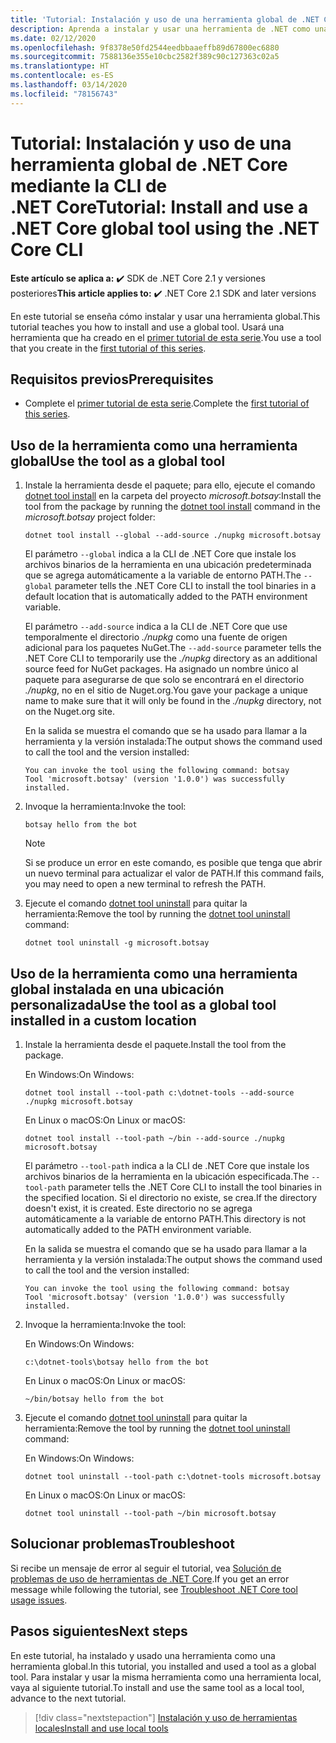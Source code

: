 ```yaml
---
title: 'Tutorial: Instalación y uso de una herramienta global de .NET Core'
description: Aprenda a instalar y usar una herramienta de .NET como una herramienta global.
ms.date: 02/12/2020
ms.openlocfilehash: 9f8378e50fd2544eedbbaaeffb89d67800ec6880
ms.sourcegitcommit: 7588136e355e10cbc2582f389c90c127363c02a5
ms.translationtype: HT
ms.contentlocale: es-ES
ms.lasthandoff: 03/14/2020
ms.locfileid: "78156743"
---
```

# <a name="tutorial-install-and-use-a-net-core-global-tool-using-the-net-core-cli"></a><span data-ttu-id="15c4e-103">Tutorial: Instalación y uso de una herramienta global de .NET Core mediante la CLI de .NET Core</span><span class="sxs-lookup"><span data-stu-id="15c4e-103">Tutorial: Install and use a .NET Core global tool using the .NET Core CLI</span></span>

<span data-ttu-id="15c4e-104">**Este artículo se aplica a:** ✔️ SDK de .NET Core 2.1 y versiones posteriores</span><span class="sxs-lookup"><span data-stu-id="15c4e-104">**This article applies to:** ✔️ .NET Core 2.1 SDK and later versions</span></span>

<span data-ttu-id="15c4e-105">En este tutorial se enseña cómo instalar y usar una herramienta global.</span><span class="sxs-lookup"><span data-stu-id="15c4e-105">This tutorial teaches you how to install and use a global tool.</span></span> <span data-ttu-id="15c4e-106">Usará una herramienta que ha creado en el [primer tutorial de esta serie](global-tools-how-to-create.md).</span><span class="sxs-lookup"><span data-stu-id="15c4e-106">You use a tool that you create in the [first tutorial of this series](global-tools-how-to-create.md).</span></span>

## <a name="prerequisites"></a><span data-ttu-id="15c4e-107">Requisitos previos</span><span class="sxs-lookup"><span data-stu-id="15c4e-107">Prerequisites</span></span>

* <span data-ttu-id="15c4e-108">Complete el [primer tutorial de esta serie](global-tools-how-to-create.md).</span><span class="sxs-lookup"><span data-stu-id="15c4e-108">Complete the [first tutorial of this series](global-tools-how-to-create.md).</span></span>

## <a name="use-the-tool-as-a-global-tool"></a><span data-ttu-id="15c4e-109">Uso de la herramienta como una herramienta global</span><span class="sxs-lookup"><span data-stu-id="15c4e-109">Use the tool as a global tool</span></span>

1. <span data-ttu-id="15c4e-110">Instale la herramienta desde el paquete; para ello, ejecute el comando [dotnet tool install](dotnet-tool-install.md) en la carpeta del proyecto *microsoft.botsay*:</span><span class="sxs-lookup"><span data-stu-id="15c4e-110">Install the tool from the package by running the [dotnet tool install](dotnet-tool-install.md) command in the *microsoft.botsay* project folder:</span></span>

   ```dotnetcli
   dotnet tool install --global --add-source ./nupkg microsoft.botsay
   ```

   <span data-ttu-id="15c4e-111">El parámetro `--global` indica a la CLI de .NET Core que instale los archivos binarios de la herramienta en una ubicación predeterminada que se agrega automáticamente a la variable de entorno PATH.</span><span class="sxs-lookup"><span data-stu-id="15c4e-111">The `--global` parameter tells the .NET Core CLI to install the tool binaries in a default location that is automatically added to the PATH environment variable.</span></span>

   <span data-ttu-id="15c4e-112">El parámetro `--add-source` indica a la CLI de .NET Core que use temporalmente el directorio *./nupkg* como una fuente de origen adicional para los paquetes NuGet.</span><span class="sxs-lookup"><span data-stu-id="15c4e-112">The `--add-source` parameter tells the .NET Core CLI to temporarily use the *./nupkg* directory as an additional source feed for NuGet packages.</span></span> <span data-ttu-id="15c4e-113">Ha asignado un nombre único al paquete para asegurarse de que solo se encontrará en el directorio *./nupkg*, no en el sitio de Nuget.org.</span><span class="sxs-lookup"><span data-stu-id="15c4e-113">You gave your package a unique name to make sure that it will only be found in the *./nupkg* directory, not on the Nuget.org site.</span></span>

   <span data-ttu-id="15c4e-114">En la salida se muestra el comando que se ha usado para llamar a la herramienta y la versión instalada:</span><span class="sxs-lookup"><span data-stu-id="15c4e-114">The output shows the command used to call the tool and the version installed:</span></span>

   ```console
   You can invoke the tool using the following command: botsay
   Tool 'microsoft.botsay' (version '1.0.0') was successfully installed.
   ```

1. <span data-ttu-id="15c4e-115">Invoque la herramienta:</span><span class="sxs-lookup"><span data-stu-id="15c4e-115">Invoke the tool:</span></span>

   ```console
   botsay hello from the bot
   ```

   > [!NOTE]
   > <span data-ttu-id="15c4e-116">Si se produce un error en este comando, es posible que tenga que abrir un nuevo terminal para actualizar el valor de PATH.</span><span class="sxs-lookup"><span data-stu-id="15c4e-116">If this command fails, you may need to open a new terminal to refresh the PATH.</span></span>

1. <span data-ttu-id="15c4e-117">Ejecute el comando [dotnet tool uninstall](dotnet-tool-uninstall.md) para quitar la herramienta:</span><span class="sxs-lookup"><span data-stu-id="15c4e-117">Remove the tool by running the [dotnet tool uninstall](dotnet-tool-uninstall.md) command:</span></span>

   ```dotnetcli
   dotnet tool uninstall -g microsoft.botsay
   ```

## <a name="use-the-tool-as-a-global-tool-installed-in-a-custom-location"></a><span data-ttu-id="15c4e-118">Uso de la herramienta como una herramienta global instalada en una ubicación personalizada</span><span class="sxs-lookup"><span data-stu-id="15c4e-118">Use the tool as a global tool installed in a custom location</span></span>

1. <span data-ttu-id="15c4e-119">Instale la herramienta desde el paquete.</span><span class="sxs-lookup"><span data-stu-id="15c4e-119">Install the tool from the package.</span></span>

   <span data-ttu-id="15c4e-120">En Windows:</span><span class="sxs-lookup"><span data-stu-id="15c4e-120">On Windows:</span></span>

   ```dotnetcli
   dotnet tool install --tool-path c:\dotnet-tools --add-source ./nupkg microsoft.botsay
   ```

   <span data-ttu-id="15c4e-121">En Linux o macOS:</span><span class="sxs-lookup"><span data-stu-id="15c4e-121">On Linux or macOS:</span></span>

   ```dotnetcli
   dotnet tool install --tool-path ~/bin --add-source ./nupkg microsoft.botsay
   ```

   <span data-ttu-id="15c4e-122">El parámetro `--tool-path` indica a la CLI de .NET Core que instale los archivos binarios de la herramienta en la ubicación especificada.</span><span class="sxs-lookup"><span data-stu-id="15c4e-122">The `--tool-path` parameter tells the .NET Core CLI to install the tool binaries in the specified location.</span></span> <span data-ttu-id="15c4e-123">Si el directorio no existe, se crea.</span><span class="sxs-lookup"><span data-stu-id="15c4e-123">If the directory doesn't exist, it is created.</span></span> <span data-ttu-id="15c4e-124">Este directorio no se agrega automáticamente a la variable de entorno PATH.</span><span class="sxs-lookup"><span data-stu-id="15c4e-124">This directory is not automatically added to the PATH environment variable.</span></span>

   <span data-ttu-id="15c4e-125">En la salida se muestra el comando que se ha usado para llamar a la herramienta y la versión instalada:</span><span class="sxs-lookup"><span data-stu-id="15c4e-125">The output shows the command used to call the tool and the version installed:</span></span>

   ```console
   You can invoke the tool using the following command: botsay
   Tool 'microsoft.botsay' (version '1.0.0') was successfully installed.
   ```

1. <span data-ttu-id="15c4e-126">Invoque la herramienta:</span><span class="sxs-lookup"><span data-stu-id="15c4e-126">Invoke the tool:</span></span>

   <span data-ttu-id="15c4e-127">En Windows:</span><span class="sxs-lookup"><span data-stu-id="15c4e-127">On Windows:</span></span>

   ```console
   c:\dotnet-tools\botsay hello from the bot
   ```

   <span data-ttu-id="15c4e-128">En Linux o macOS:</span><span class="sxs-lookup"><span data-stu-id="15c4e-128">On Linux or macOS:</span></span>

   ```console
   ~/bin/botsay hello from the bot
   ```

1. <span data-ttu-id="15c4e-129">Ejecute el comando [dotnet tool uninstall](dotnet-tool-uninstall.md) para quitar la herramienta:</span><span class="sxs-lookup"><span data-stu-id="15c4e-129">Remove the tool by running the [dotnet tool uninstall](dotnet-tool-uninstall.md) command:</span></span>

   <span data-ttu-id="15c4e-130">En Windows:</span><span class="sxs-lookup"><span data-stu-id="15c4e-130">On Windows:</span></span>

   ```dotnetcli
   dotnet tool uninstall --tool-path c:\dotnet-tools microsoft.botsay
   ```

   <span data-ttu-id="15c4e-131">En Linux o macOS:</span><span class="sxs-lookup"><span data-stu-id="15c4e-131">On Linux or macOS:</span></span>

   ```dotnetcli
   dotnet tool uninstall --tool-path ~/bin microsoft.botsay
   ```

## <a name="troubleshoot"></a><span data-ttu-id="15c4e-132">Solucionar problemas</span><span class="sxs-lookup"><span data-stu-id="15c4e-132">Troubleshoot</span></span>

<span data-ttu-id="15c4e-133">Si recibe un mensaje de error al seguir el tutorial, vea [Solución de problemas de uso de herramientas de .NET Core](troubleshoot-usage-issues.md).</span><span class="sxs-lookup"><span data-stu-id="15c4e-133">If you get an error message while following the tutorial, see [Troubleshoot .NET Core tool usage issues](troubleshoot-usage-issues.md).</span></span>

## <a name="next-steps"></a><span data-ttu-id="15c4e-134">Pasos siguientes</span><span class="sxs-lookup"><span data-stu-id="15c4e-134">Next steps</span></span>

<span data-ttu-id="15c4e-135">En este tutorial, ha instalado y usado una herramienta como una herramienta global.</span><span class="sxs-lookup"><span data-stu-id="15c4e-135">In this tutorial, you installed and used a tool as a global tool.</span></span> <span data-ttu-id="15c4e-136">Para instalar y usar la misma herramienta como una herramienta local, vaya al siguiente tutorial.</span><span class="sxs-lookup"><span data-stu-id="15c4e-136">To install and use the same tool as a local tool, advance to the next tutorial.</span></span>

> [!div class="nextstepaction"]
> [<span data-ttu-id="15c4e-137">Instalación y uso de herramientas locales</span><span class="sxs-lookup"><span data-stu-id="15c4e-137">Install and use local tools</span></span>](local-tools-how-to-use.md)
